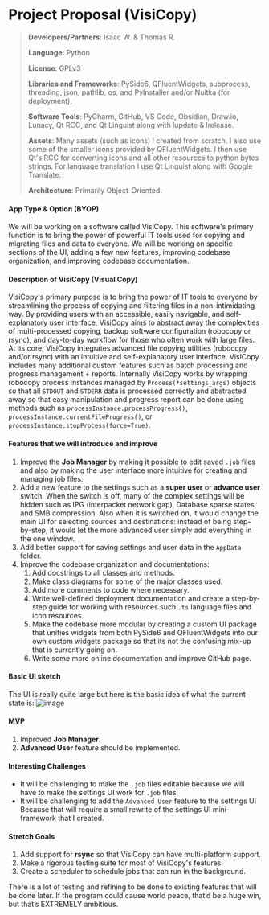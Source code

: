 # Project Proposal (VisiCopy)

> **Developers/Partners**: Isaac W. & Thomas R.
> 
> **Language**: Python
> 
> **License**: GPLv3
> 
> **Libraries and Frameworks**: PySide6, QFluentWidgets, subprocess, threading, json, pathlib, os, and PyInstaller and/or Nuitka (for deployment).
> 
> **Software Tools**: PyCharm, GitHub, VS Code, Obsidian, Draw.io, Lunacy, Qt RCC, and Qt Linguist along with lupdate & lrelease.
> 
> **Assets**: Many assets (such as icons) I created from scratch. I also use some of the smaller icons provided by QFluentWidgets. I then use Qt's RCC for converting icons and all other resources to python bytes strings. For language translation I use Qt Linguist along with Google Translate.
>
> **Architecture**: Primarily Object-Oriented.


#### App Type & Option (BYOP)
We will be working on a software called VisiCopy. This software's primary function is to bring the power of powerful IT tools used for copying and migrating files and data to everyone. We will be working on specific sections of the UI, adding a few new features, improving codebase organization, and improving codebase documentation.


#### Description of **VisiCopy** (Visual Copy)
VisiCopy's primary purpose is to bring the power of IT tools to everyone by streamlining the process of copying and filtering files in a non-intimidating way. By providing users with an accessible, easily navigable, and self-explanatory user interface, VisiCopy aims to abstract away the complexities of multi-processed copying, backup software configuration (robocopy or rsync), and day-to-day workflow for those who often work with large files.
At its core, VisiCopy integrates advanced file copying utilities (robocopy and/or rsync) with an intuitive and self-explanatory user interface. VisiCopy includes many additional custom features such as batch processing and progress management + reports. Internally VisiCopy works by wrapping robocopy process instances managed by `Process(*settings_args)` objects so that all `STDOUT` and `STDERR` data is processed correctly and abstracted away so that easy manipulation and progress report can be done using methods such as `processInstance.processProgress()`, `processInstance.currentFileProgress()`, or `processInstance.stopProcess(force=True)`. 


#### Features that we will introduce and improve
1. Improve the **Job Manager** by making it possible to edit saved `.job` files and also by making the user interface more intuitive for creating and managing job files.
2. Add a new feature to the settings such as a **super user** or **advance user** switch. When the switch is off, many of the complex settings will be hidden such as IPG (interpacket network gap), Database sparse states, and SMB compression. Also when it is switched on, it would change the main UI for selecting sources and destinations: instead of being step-by-step, it would let the more advanced user simply add everything in the one window.
3. Add better support for saving settings and user data in the `AppData` folder.
4. Improve the codebase organization and documentations:
	1. Add docstrings to all classes and methods.
	2. Make class diagrams for some of the major classes used.
	3. Add more comments to code where necessary.
	4. Write well-defined deployment documentation and create a step-by-step guide for working with resources such `.ts` language files and icon resources.
	5. Make the codebase more modular by creating a custom UI package that unifies widgets from both PySide6 and QFluentWidgets into our own custom widgets package so that its not the confusing mix-up that is currently going on.
	6. Write some more online documentation and improve GitHub page.


#### Basic UI sketch
The UI is really quite large but here is the basic idea of what the current state is:
![image](https://github.com/user-attachments/assets/b672d2da-01b5-4e67-a65f-79a4716a6eed)


#### MVP
1. Improved **Job Manager**.
2. **Advanced User** feature should be implemented.


#### Interesting Challenges
- It will be challenging to make the `.job` files editable because we will have to make the settings UI work for `.job` files.
- It will be challenging to add the `Advanced User` feature to the settings UI Because that will require a small rewrite of the settings UI mini-framework that I created.


#### Stretch Goals
1. Add support for **rsync** so that VisiCopy can have multi-platform support.
2. Make a rigorous testing suite for most of VisiCopy's features.
3. Create a scheduler to schedule jobs that can run in the background.

There is a lot of testing and refining to be done to existing features that will be done later. If the program could cause world peace, that’d be a huge win, but that’s EXTREMELY ambitious.
